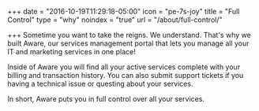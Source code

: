 +++
date = "2016-10-19T11:29:18-05:00"
icon = "pe-7s-joy"
title = "Full Control"
type = "why"
noindex = "true"
url = "/about/full-control/"

+++
Sometime you want to take the reigns. We understand. That's why we built Aware, our services management portal that lets you manage all your IT and marketing services in one place!
<!--more-->

Inside of Aware you will find all your active services complete with your billing and transaction history. You can also submit support tickets if you having a technical issue or questing about your services.

In short, Aware puts you in full control over all your services.
